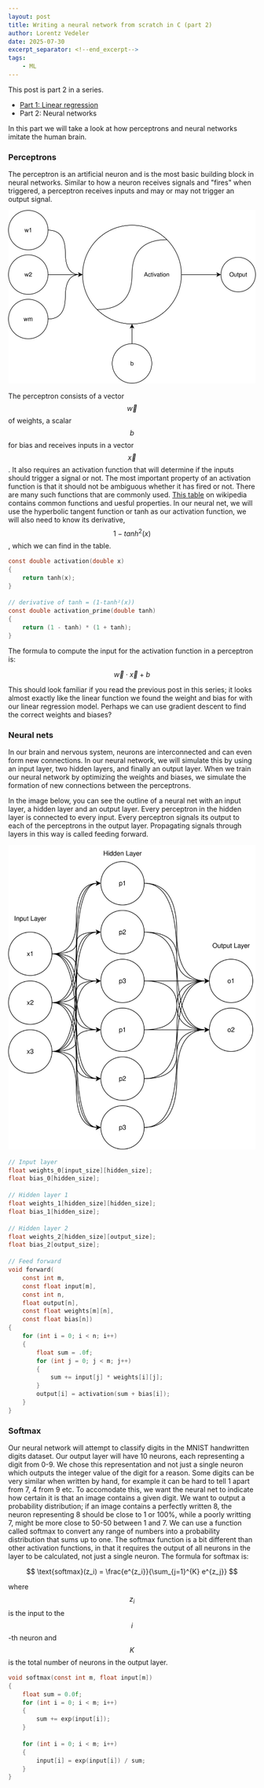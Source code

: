 ```yaml
---
layout: post
title: Writing a neural network from scratch in C (part 2)
author: Lorentz Vedeler
date: 2025-07-30
excerpt_separator: <!--end_excerpt-->
tags:   
    - ML
---
```


This post is part 2 in a series.

- [Part 1: Linear regression](/2025/07/28/neural-net-linear/)
- Part 2: Neural networks

In this part we will take a look at how perceptrons and neural networks imitate the human brain.
<!--end_excerpt-->

### Perceptrons

The perceptron is an artificial neuron and is the most basic building block in neural networks. Similar to how a neuron receives signals and "fires" when triggered, a perceptron receives inputs and may or may not trigger an output signal.

![A diagram of a perceptron](/assets/imgs/perceptron.svg)

The perceptron consists of a vector $$\vec{w}$$ of weights, a scalar $$b$$ for bias and receives inputs in a vector $$\vec{x}$$. It also requires an activation function that will determine if the inputs should trigger a signal or not.
The most important property of an activation function is that it should not be ambiguous whether it has fired or not. There are many such functions that are commonly used. [This table](https://en.wikipedia.org/wiki/Activation_function#Table_of_activation_functions) on wikipedia contains common functions and uesful properties. In our neural net, we will use the hyperbolic tangent function or tanh as our activation function, we will also need to know its derivative, $$1-tanh^2(x)$$, which we can find in the table.

```c
const double activation(double x)
{
    return tanh(x);
}

// derivative of tanh = (1-tanh²(x))
const double activation_prime(double tanh)
{
    return (1 - tanh) * (1 + tanh);
}
```

The formula to compute the input for the activation function in a perceptron is:

$$
\vec{w}\cdot\vec{x} + b
$$

This should look familiar if you read the previous post in this series; it looks almost exactly like the linear function we found the weight and bias for with our linear regression model. Perhaps we can use gradient descent to find the correct weights and biases?

### Neural nets

In our brain and nervous system, neurons are interconnected and can even form new connections. In our neural network, we will simulate this by using an input layer, two hidden layers, and finally an output layer. When we train our neural network by optimizing the weights and biases, we simulate the formation of new connections between the perceptrons.

In the image below, you can see the outline of a neural net with an input layer, a hidden layer and an output layer. Every perceptron in the hidden layer is connected to every input. Every perceptron signals its output to each of the perceptrons in the output layer. Propagating signals through layers in this way is called feeding forward.

![A diagram depicting the basic structure of a neural net](/assets/imgs/neuralnet.svg)

```c
// Input layer
float weights_0[input_size][hidden_size];
float bias_0[hidden_size];

// Hidden layer 1
float weights_1[hidden_size][hidden_size];
float bias_1[hidden_size];

// Hidden layer 2
float weights_2[hidden_size][output_size];
float bias_2[output_size];

// Feed forward
void forward(
    const int m,
    const float input[m],
    const int n,
    float output[n],
    const float weights[m][n],
    const float bias[n])
{
    for (int i = 0; i < n; i++)
    {
        float sum = .0f;
        for (int j = 0; j < m; j++)
        {
            sum += input[j] * weights[i][j];
        }
        output[i] = activation(sum + bias[i]);
    }
}
```

### Softmax

Our neural network will attempt to classify digits in the MNIST handwritten digits dataset. Our output layer will have 10 neurons, each representing a digit from 0-9.
We chose this representation and not just a single neuron which outputs the integer value of the digit for a reason. Some digits can be very similar when written by hand, for example it can be hard to tell 1 apart from 7, 4 from 9 etc. To accomodate this, we want the neural net to indicate how certain it is that an image contains a given digit. We want to output a probability distribution; if an image contains a perfectly written 8, the neuron representing 8 should be close to 1 or 100%, while a poorly writting 7, might be more close to 50-50 between 1 and 7. We can use a function called softmax to convert any range of numbers into a probability distribution that sums up to one. The softmax function is a bit different than other activation functions, in that it requires the output of all neurons in the layer to be calculated, not just a single neuron. The formula for softmax is:

$$
\text{softmax}(z_i) = \frac{e^{z_i}}{\sum_{j=1}^{K} e^{z_j}}
$$

where $$z_i$$ is the input to the $$i$$-th neuron and $$K$$ is the total number of neurons in the output layer.

```c
void softmax(const int m, float input[m])
{
    float sum = 0.0f;
    for (int i = 0; i < m; i++)
    {
        sum += exp(input[i]);
    }

    for (int i = 0; i < m; i++)
    {
        input[i] = exp(input[i]) / sum;
    }
}
```
